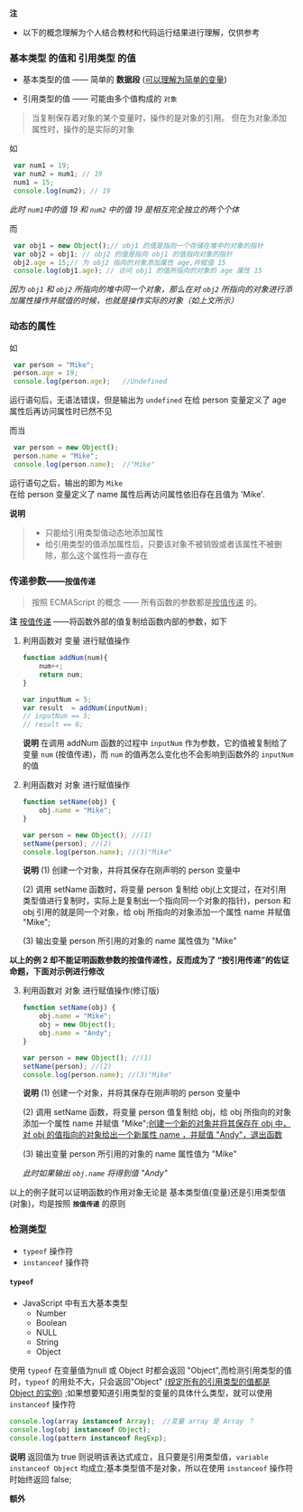 

**注**  
+ 以下的概念理解为个人结合教材和代码运行结果进行理解，仅供参考


### 基本类型 的值和 引用类型 的值  
 
* 基本类型的值 —— 简单的 **数据段** (<u>可以理解为简单的变量</u>)  

* 引用类型的值 —— 可能由多个值构成的 `对象`  

> 当复制保存着对象的某个变量时，操作的是对象的引用。
> 但在为对象添加属性时，操作的是实际的对象

如
  ```javascript
   var num1 = 19;
   var num2 = num1; // 19
   num1 = 15;
   console.log(num2); // 19
  ```
*此时 `num1`中的值 19 和 `num2` 中的值 19 是相互完全独立的两个个体*

而
  ```javascript
   var obj1 = new Object();// obj1 的值是指向一个存储在堆中的对象的指针
   var obj2 = obj1; // obj2 的值是指向 obj1 的值指向对象的指针
   obj2.age = 15;// 为 obj2 指向的对象添加属性 age,并赋值 15
   console.log(obj1.age); // 访问 obj1 的值所指向的对象的 age 属性 15
  ```
*因为 `obj1` 和 `obj2` 所指向的堆中同一个对象，那么在对 `obj2` 所指向的对象进行添加属性操作并赋值的时候，也就是操作实际的对象（如上文所示）*

### 动态的属性

如 
  ```javascript
   var person = "Mike";
   person.age = 19;
   console.log(person.age);   //Undefined
  ```
运行语句后，无语法错误，但是输出为 `undefined`
在给 person 变量定义了 age 属性后再访问属性时已然不见

而当
  ```javascript
   var person = new Object();
   person.name = "Mike";
   console.log(person.name);  //"Mike"
  ```
运行语句之后，输出的即为 `Mike`  
在给 person 变量定义了 name 属性后再访问属性依旧存在且值为 'Mike'.

**说明**
> + 只能给引用类型值动态地添加属性
> + 给引用类型的值添加属性后，只要该对象不被销毁或者该属性不被删除，那么这个属性将一直存在

### 传递参数——<small>按值传递</small>

> 按照 ECMAScript 的概念 —— 所有函数的参数都是<u>按值传递</u> 的。

 **注**
  <u>按值传递</u> ——将函数外部的值复制给函数内部的参数，如下 
1. 利用函数对 变量 进行赋值操作  

   ```javascript
   function addNum(num){
       num++;
       return num;
   }

   var inputNum = 5;
   var result  = addNum(inputNum);
   // inputNum == 5;
   // result == 6;
   ```
   **说明**
   在调用 addNum 函数的过程中 `inputNum` 作为参数，它的值被复制给了变量 `num` (按值传递)，而 `num` 的值再怎么变化也不会影响到函数外的 `inputNum` 的值  


1. 利用函数对 对象 进行赋值操作

   ```javascript
   function setName(obj) { 
       obj.name = "Mike";
   }

   var person = new Object(); //(1)
   setName(person); //(2)
   console.log(person.name); //(3)"Mike"
   ```
   **说明**
   (1) 创建一个对象，并将其保存在刚声明的 person 变量中  

   (2) 调用 setName 函数时，将变量 person 复制给 obj(上文提过，在对引用类型值进行复制时，实际上是复制出一个指向同一个对象的指针)，person 和 obj 引用的就是同一个对象，给 obj 所指向的对象添加一个属性 name 并赋值 "Mike";  

   (3) 输出变量 person 所引用的对象的 name 属性值为 "Mike"  

**以上的例 2 却不能证明函数参数的按值传递性，反而成为了 “按引用传递”的佐证命题，下面对示例进行修改**  

3. 利用函数对 对象 进行赋值操作(修订版)
   ```javascript
   function setName(obj) { 
       obj.name = "Mike";
       obj = new Object();
       obj.name = "Andy";
   }

   var person = new Object(); //(1)
   setName(person); //(2)
   console.log(person.name); //(3)"Mike"
   ```
   **说明**
   (1) 创建一个对象，并将其保存在刚声明的 person 变量中  

   (2) 调用 setName 函数，将变量 person 值复制给 obj，给 obj 所指向的对象添加一个属性 name 并赋值 "Mike";<u>创建一个新的对象并将其保存在 obj 中，对 obj 的值指向的对象给出一个新属性 name ，并赋值 "Andy"，退出函数</u>  

   (3) 输出变量 person 所引用的对象的 name 属性值为 "Mike"  

   *此时如果输出 `obj.name` 将得到值 "Andy"*

以上的例子就可以证明函数的作用对象无论是 基本类型值(变量)还是引用类型值(对象)，均是按照 <b>`按值传递`</b> 的原则  

### 检测类型

  + `typeof` 操作符
  + `instanceof` 操作符

#### `typeof` 

  + JavaScript 中有五大基本类型
    - Number
    - Boolean
    - NULL
    - String
    - Object

  使用 `typeof` 在变量值为null 或 Object 时都会返回 "Object",而检测引用类型的值时，`typeof` 的用处不大，只会返回"Object" <u>(规定所有的引用类型的值都是 Object 的实例)</u> ;如果想要知道引用类型的变量的具体什么类型，就可以使用  `instanceof` 操作符  
  ```javascript
  console.log(array instanceof Array);  //变量 array 是 Array ？
  console.log(obj instanceof Object);
  console.log(pattern instanceof RegExp);
  ```
  **说明**
  返回值为 true 则说明该表达式成立，且只要是引用类型值，`variable instanceof Object` 均成立;基本类型值不是对象，所以在使用 `instanceof` 操作符时始终返回 false;

  **额外**
  

